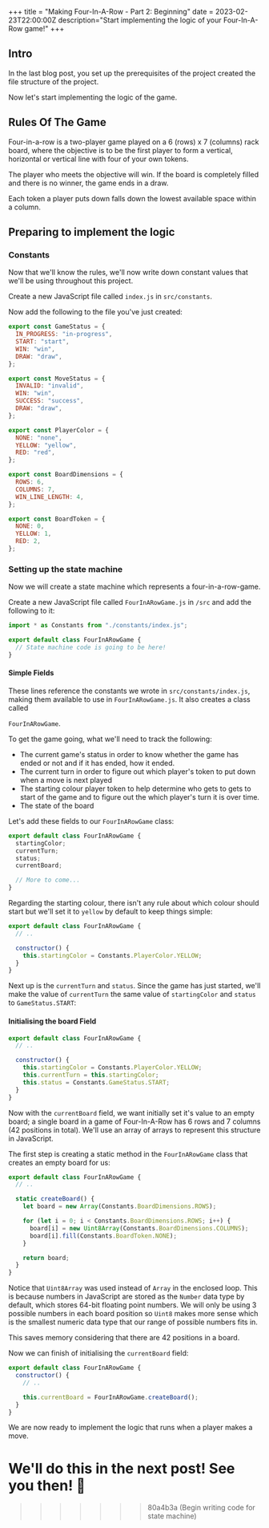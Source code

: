 +++
title = "Making Four-In-A-Row - Part 2: Beginning"
date = 2023-02-23T22:00:00Z
description="Start implementing the logic of your Four-In-A-Row game!"
+++

## Intro

In the last blog post, you set up the prerequisites of the project created
the file structure of the project.

Now let's start implementing the logic of the game.

## Rules Of The Game

Four-in-a-row is a two-player game played on a 6 (rows) x 7 (columns) rack
board, where the objective is to be the first player to form a vertical,
horizontal or vertical line with four of your own tokens.

The player who meets the objective will win. If the board is completely filled
and there is no winner, the game ends in a draw.

Each token a player puts down falls down the lowest available space within a column.

## Preparing to implement the logic

### Constants

Now that we'll know the rules, we'll now write down constant values that we'll be using throughout this project.

Create a new JavaScript file called `index.js` in `src/constants`.

Now add the following to the file you've just created:

```js
export const GameStatus = {
  IN_PROGRESS: "in-progress",
  START: "start",
  WIN: "win",
  DRAW: "draw",
};

export const MoveStatus = {
  INVALID: "invalid",
  WIN: "win",
  SUCCESS: "success",
  DRAW: "draw",
};

export const PlayerColor = {
  NONE: "none",
  YELLOW: "yellow",
  RED: "red",
};

export const BoardDimensions = {
  ROWS: 6,
  COLUMNS: 7,
  WIN_LINE_LENGTH: 4,
};

export const BoardToken = {
  NONE: 0,
  YELLOW: 1,
  RED: 2,
};
```

### Setting up the state machine

Now we will create a state machine which represents a four-in-a-row-game.

Create a new JavaScript file called `FourInARowGame.js` in `/src` and add the following to it:

```js
import * as Constants from "./constants/index.js";

export default class FourInARowGame {
  // State machine code is going to be here!
}
```

#### Simple Fields

These lines reference the constants we wrote in `src/constants/index.js`, making them available to use in `FourInARowGame.js`. It also creates a class called

`FourInARowGame`.

To get the game going, what we'll need to track the following:

- The current game's status in order to know whether the game has ended or not and if it has ended, how it ended.
- The current turn in order to figure out which player's token to put down when a move is next played
- The starting colour player token to help determine who gets to gets to start of the game and to figure out the which player's turn it is over time.
- The state of the board

Let's add these fields to our `FourInARowGame` class:

```js
export default class FourInARowGame {
  startingColor;
  currentTurn;
  status;
  currentBoard;

  // More to come...
}
```

Regarding the starting colour, there isn't any rule about which colour should start but we'll set it to `yellow` by default
to keep things simple:

```js
export default class FourInARowGame {
  // ..

  constructor() {
    this.startingColor = Constants.PlayerColor.YELLOW;
  }
}
```

Next up is the `currentTurn` and `status`. Since the game has just started, we'll make the value of `currentTurn` the same value of
`startingColor` and `status` to `GameStatus.START`:

#### Initialising the board Field

```js
export default class FourInARowGame {
  // ..

  constructor() {
    this.startingColor = Constants.PlayerColor.YELLOW;
    this.currentTurn = this.startingColor;
    this.status = Constants.GameStatus.START;
  }
}
```

Now with the `currentBoard` field, we want initially set it's value to an empty board; a single board in a game of Four-In-A-Row has 6 rows and 7 columns (42 positions in total).
We'll use an array of arrays to represent this structure in JavaScript.

The first step is creating a static method in the `FourInARowGame` class that creates an empty board for us:

```js
export default class FourInARowGame {
  // ..

  static createBoard() {
    let board = new Array(Constants.BoardDimensions.ROWS);

    for (let i = 0; i < Constants.BoardDimensions.ROWS; i++) {
      board[i] = new Uint8Array(Constants.BoardDimensions.COLUMNS);
      board[i].fill(Constants.BoardToken.NONE);
    }

    return board;
  }
}
```

Notice that `Uint8Array` was used instead of `Array` in the enclosed loop. This is because numbers in JavaScript are
stored as the `Number` data type by default, which stores 64-bit floating point numbers. We will only be
using 3 possible numbers in each board position so `Uint8` makes more sense which is the smallest numeric data type that
our range of possible numbers fits in.

This saves memory considering that there are 42 positions in a board.

Now we can finish of initialising the `currentBoard` field:

```js
export default class FourInARowGame {
  constructor() {
    // ..

    this.currentBoard = FourInARowGame.createBoard();
  }
}
```

We are now ready to implement the logic that runs when a player makes a move.

# We'll do this in the next post! See you then! 👋

> > > > > > > 80a4b3a (Begin writing code for state machine)
